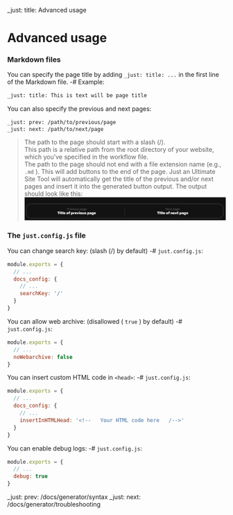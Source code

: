 _just: title: Advanced usage
# Advanced usage
### Markdown files
You can specify the page title by adding `_just: title: ...` in the first line of the Markdown file.
-# Example:
```md
_just: title: This is text will be page title
```

You can also specify the previous and next pages:
```
_just: prev: /path/to/previous/page
_just: next: /path/to/next/page
```
> The path to the page should start with a slash (/). <br>This path is a relative path from the root directory of your website, which you’ve specified in the workflow file. <br>The path to the page should not end with a file extension name (e.g., `.md` ).
This will add buttons to the end of the page.
Just an Ultimate Site Tool will automatically get the title of the previous and/or next pages and insert it into the generated button output.
The output should look like this:
![Output](/img/generator-adv-prevnext.png)

### The `just.config.js` file
You can change search key: (slash (/) by default)
-# `just.config.js`:
```js
module.exports = {
  // ...
  docs_config: {
    // ...
    searchKey: '/'
  }
}
```

You can allow web archive: (disallowed ( `true` ) by default)
-# `just.config.js`:
```js
module.exports = {
  // ...
  noWebarchive: false
}
```

You can insert custom HTML code in `<head>`:
-# `just.config.js`:
```js
module.exports = {
  // ...
  docs_config: {
    // ...
    insertInHTMLHead: '<!--   Your HTML code here   /-->'
  }
}
```

You can enable debug logs:
-# `just.config.js`:
```js
module.exports = {
  // ...
  debug: true
}
```

_just: prev: /docs/generator/syntax
_just: next: /docs/generator/troubleshooting